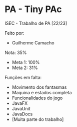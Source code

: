 # PA - Tiny PAc
ISEC - Trabalho de PA [22/23]

Feito por:
- Guilherme Camacho

Nota: 35%
- Meta 1: 100%
- Meta 2: 31%

Funções em falta:
- Movimento dos fantasmas
- Maquina e estados completa
- Funcionalidades do jogo
- JavaFX
- JavaUnit
- JavaDocs
- [Muita parte do trabalho]
